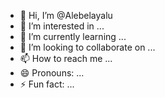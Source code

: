 - 👋 Hi, I’m @Alebelayalu
- 👀 I’m interested in ...
- 🌱 I’m currently learning ...
- 💞️ I’m looking to collaborate on ...
- 📫 How to reach me ...
- 😄 Pronouns: ...
- ⚡ Fun fact: ...

<!---
Alebelayalu/Alebelayalu is a ✨ special ✨ repository because its `README.md` (this file) appears on your GitHub profile.
You can click the Preview link to take a look at your changes.
--->
